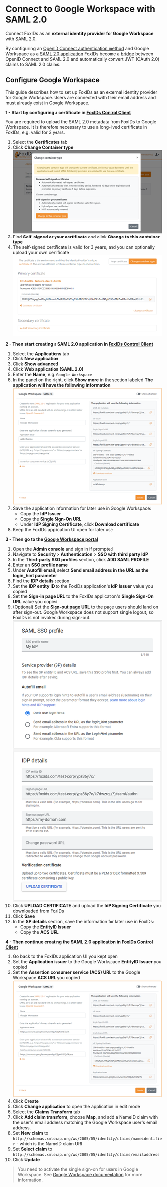 ﻿# Connect to Google Workspace with SAML 2.0

Connect FoxIDs as an **external identity provider for Google Workspace** with SAML 2.0.

By configuring an [OpenID Connect authentication method](auth-method-oidc.md) and Google Workspace as a [SAML 2.0 application](app-reg-saml-2.0.md) FoxIDs become a [bridge](bridge.md) between OpenID Connect and SAML 2.0 and automatically convert JWT (OAuth 2.0) claims to SAML 2.0 claims.

## Configure Google Workspace

This guide describes how to set up FoxIDs as an external identity provider for Google Workspace. Users are connected with their email address and must already exist in Google Workspace.

**1 - Start by configuring a certificate in [FoxIDs Control Client](control.md#foxids-control-client)**

You are required to upload the SAML 2.0 metadata from FoxIDs to Google Workspace. It is therefore necessary to use a long-lived certificate in FoxIDs, e.g. valid for 3 years.

1. Select the **Certificates** tab
2. Click **Change Container type**
![Change certificate container type in FoxIDs](images/howto-certificate-type.png)
3. Find **Self-signed or your certificate** and click **Change to this container type**
4. The self-signed certificate is valid for 3 years, and you can optionally upload your own certificate
![Change certificate in FoxIDs](images/howto-certificate-change.png)

**2 - Then start creating a SAML 2.0 application in [FoxIDs Control Client](control.md#foxids-control-client)**

1. Select the **Applications** tab
2. Click **New application**
3. Click **Show advanced**
4. Click **Web application (SAML 2.0)**
5. Enter the **Name**, e.g. `Google Workspace`
6. In the panel on the right, click **Show more** in the section labeled **The application will have the following information**
![Start creating app in FoxIDs](images/app-reg-howto-saml-google-workspace-pre-create.png)
7. Save the application information for later use in Google Workspace:
    - Copy the **IdP Issuer**
    - Copy the **Single Sign-On URL**
    - Under **IdP Signing Certificate**, click **Download certificate**
8. Keep the FoxIDs application UI open for later use

**3 - Then go to the [Google Workspace portal](https://workspace.google.com/)**

1. Open the **Admin console** and sign in if prompted
2. Navigate to **Security** > **Authentication** > **SSO with third party IdP**
3. In the **Third-party SSO profiles** section, click **ADD SAML PROFILE**
4. Enter an **SSO profile name**
5. Under **Autofill email**, select **Send email address in the URL as the login_hint parameter**
6. Find the **IDP details** section
7. Set the **IDP entity ID** to the FoxIDs application's **IdP Issuer** value you copied
8. Set the **Sign-in page URL** to the FoxIDs application's **Single Sign-On URL** value you copied
9. (Optional) Set the **Sign-out page URL** to the page users should land on after sign-out. Google Workspace does not support single logout, so FoxIDs is not invoked during sign-out.
![Configure in Google Workspace](images/app-reg-howto-saml-google-workspace.png)
10. Click **UPLOAD CERTIFICATE** and upload the **IdP Signing Certificate** you downloaded from FoxIDs
11. Click **Save**
12. In the **SP details** section, save the information for later use in FoxIDs:
    - Copy the **EntityID Issuer**
    - Copy the **ACS URL**
     
**4 - Then continue creating the SAML 2.0 application in [FoxIDs Control Client](control.md#foxids-control-client)**

1. Go back to the FoxIDs application UI you kept open
2. Set the **Application issuer** to the Google Workspace **EntityID Issuer** you copied
3. Set the **Assertion consumer service (ACS) URL** to the Google Workspace **ACS URL** you copied
![Add issuer and ACS in FoxIDs](images/app-reg-howto-saml-google-workspace-create.png)
4. Click **Create**
5. Click **Change application** to open the application in edit mode
6. Select the **Claims Transform** tab
7. Click **Add claim transform**, choose **Map**, and add a NameID claim with the user's email address matching the Google Workspace user's email address.
8. Set **New claim** to `http://schemas.xmlsoap.org/ws/2005/05/identity/claims/nameidentifier` - which is the NameID claim URI
9. Set **Select claim** to `http://schemas.xmlsoap.org/ws/2005/05/identity/claims/emailaddress`
10. Click **Update**

> You need to activate the single sign-on for users in Google Workspace. See [Google Workspace documentation](https://support.google.com/a/answer/6087519?hl=en) for more information.
